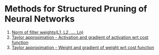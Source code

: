 # Methods for Structured Pruning of Neural Networks
1. [Norm of filter weights(L1, L2, .... Ln)](./1.%20Pruning%20Filters%20For%20Efficient%20Convnets)
2. [Taylor approximation - Activation and gradient of activation wrt cost function](./2.%20Pruning%20CNNs%20For%20Resource%20Efficient%20Inference)
3. [Taylor approximation - Weight and gradient of weight wrt cost function](./3.%20Importance%20Estimation%20for%20Neural%20Network%20Pruning)
